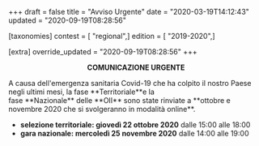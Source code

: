 +++
draft = false
title = "Avviso Urgente"
date = "2020-03-19T14:12:43"
updated = "2020-09-19T08:28:56"

[taxonomies]
contest = [ "regional",]
edition = [ "2019-2020",]

[extra]
override_updated = "2020-09-19T08:28:56"
+++
<div style="text-align: center;">

**COMUNICAZIONE URGENTE**

</div>
A causa dell'emergenza sanitaria Covid-19 che ha colpito il nostro Paese negli ultimi mesi, la fase **Territoriale**e la fase **Nazionale** delle **OII** sono state rinviate a **ottobre e novembre 2020 che si svolgeranno in modalità online**.

- **selezione territoriale: giovedì 22 ottobre 2020** dalle 15:00 alle 18:00
- **gara nazionale: mercoledì 25 novembre 2020** dalle 14:00 alle 19:00
